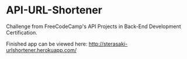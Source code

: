 # API-URL-Shortener
Challenge from FreeCodeCamp's API Projects in Back-End Development Certification.

Finished app can be viewed here: http://sterasaki-urlshortener.herokuapp.com/
